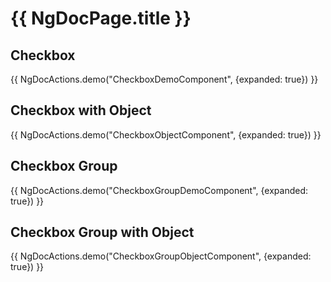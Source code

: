 # {{ NgDocPage.title }}

## Checkbox

{{ NgDocActions.demo("CheckboxDemoComponent", {expanded: true}) }}

## Checkbox with Object

{{ NgDocActions.demo("CheckboxObjectComponent", {expanded: true}) }}

## Checkbox Group

{{ NgDocActions.demo("CheckboxGroupDemoComponent", {expanded: true}) }}

## Checkbox Group with Object

{{ NgDocActions.demo("CheckboxGroupObjectComponent", {expanded: true}) }}
